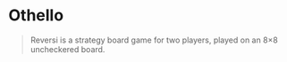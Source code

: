 # Othello

> Reversi is a strategy board game for two players, played on an 8×8 uncheckered board. 
